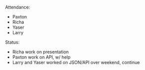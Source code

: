 Attendance:
* Paxton
* Richa
* Yaser
* Larry

Status:
* Richa work on presentation
* Paxton work on API, w/ help
* Larry and Yaser worked on JSON/API over weekend, continue
